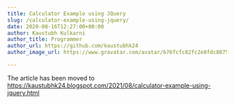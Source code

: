 ```yaml
---
title: Calculator Example using JQuery
slug: /calculator-example-using-jquery/
date: 2020-08-16T12:27:00+00:00
author: Kaustubh Kulkarni
author_title: Programmer
author_url: https://github.com/kaustubhk24
author_image_url: https://www.gravatar.com/avatar/b76fcfc82fc2e8fdc8075636f1735f61?s=200

---
```

The article has been moved to
https://kaustubhk24.blogspot.com/2021/08/calculator-example-using-jquery.html
